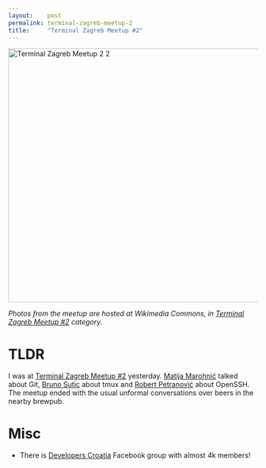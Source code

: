 ```yaml
---
layout:    post
permalink: terminal-zagreb-meetup-2
title:     "Terminal Zagreb Meetup #2"
---
```


<a title="By Zeljko.filipin (Own work) [CC-BY-SA-4.0 (http://creativecommons.org/licenses/by-sa/4.0)], via Wikimedia Commons" href="https://commons.wikimedia.org/wiki/File%3ATerminal_Zagreb_Meetup_2_2.jpg"><img width="512" alt="Terminal Zagreb Meetup 2 2" src="//upload.wikimedia.org/wikipedia/commons/thumb/2/2e/Terminal_Zagreb_Meetup_2_2.jpg/512px-Terminal_Zagreb_Meetup_2_2.jpg"/></a>

*Photos from the meetup are hosted at Wikimedia Commons, in [Terminal Zagreb Meetup #2](https://commons.wikimedia.org/wiki/Category:Terminal_Zagreb_Meetup_2) category.*

# TLDR

I was at [Terminal Zagreb Meetup #2](http://www.meetup.com/terminal-zg/events/218693179/) yesterday. [Matija Marohnić](https://twitter.com/silvenon) talked about Git, [Bruno Sutic](https://twitter.com/brunosutic) about tmux and [Robert Petranović](https://github.com/rpetrano) about OpenSSH. The meetup ended with the usual unformal conversations over beers in the nearby brewpub.

# Misc

- There is [Developers Croatia](https://www.facebook.com/groups/devhr/) Facebook group with almost 4k members!
